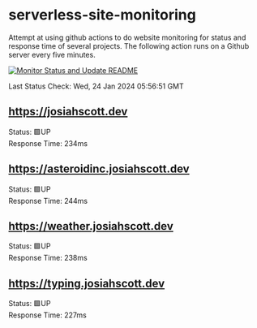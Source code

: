 # serverless-site-monitoring
Attempt at using github actions to do website monitoring for status and response time of several projects. The following action runs on a Github server every five minutes.  

[![Monitor Status and Update README](https://github.com/JosiahSco/serverless-site-monitoring/actions/workflows/monitor.yaml/badge.svg)](https://github.com/JosiahSco/serverless-site-monitoring/actions/workflows/monitor.yaml)

Last Status Check: Wed, 24 Jan 2024 05:56:51 GMT

## https://josiahscott.dev
Status: 🟩UP  
Response Time: 234ms


## https://asteroidinc.josiahscott.dev
Status: 🟩UP  
Response Time: 244ms


## https://weather.josiahscott.dev
Status: 🟩UP  
Response Time: 238ms


## https://typing.josiahscott.dev
Status: 🟩UP  
Response Time: 227ms

